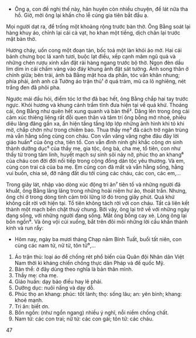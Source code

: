 - Ông ạ, con đề nghị thế này, hãn huyên còn nhiều chuyện, để lát nữa tha hồ. Giờ, mời ông lại khấn cho lễ cúng gia tiên bắt đầu ạ.

Mọi người dạt ra, để trống một khoảng rộng trước bàn thờ. Ông Bằng soát lại hàng khuy áo, chỉnh lại cái cà vạt, ho khan một tiếng, dịch chân lại trước mặt bàn thờ.

Hương cháy, uốn cong một đoạn tàn, bốc toả một làn khói ảo mờ. Hai cái bánh chưng bọc lá xanh tươi, buộc lạt điều, xếp cạnh mâm ngũ quả và những chén rượu xinh xắn đặt rải hàng ngang trước bộ thờ. Ngọn đèn dầu lim dim in cái chấm vàng vào đáy khung ảnh đặt sát tường. Ảnh song thân ở chính giữa; bên trái, ảnh bà Bằng mặt hoa da phấn, tóc vấn khăn nhung; phía phải, ảnh anh cả Tường áo trận thủ¹ ở quá trám, mũ ca lô nghiêng, nét trắng đen đã phôi pha.

Ngước mái đầu hói, điểm tóc lơ thơ đã bạc hết, ông Bằng chắp hai tay trước ngực. Khói hương và khung cảnh trầm tĩnh đưa hiện tại về quá khứ. Thoáng cái, ông Bằng như quên hết xung quanh và bản thể². Dâng lên trong ông cái cảm xúc thiêng liêng rất đỗi quen thân và tâm trí ông bỗng mở nhoè, phiêu diêu lãng đãng gần xa, ẩn hiện tầng tầng lớp lớp những ảnh hình khi tỏ khi mờ, chắp chờn như trong chiêm bao. Thua thầy mẹ³ đã cách trở ngàn trùng mà vẫn hằng sống cùng con cháu. Con vẫn vâng vâng nghe đâu đây lời giáo huấn⁴ của ông cha, tiên tổ. Con vẫn đình ninh ghi khắc công ơn sinh thành dưỡng dục⁵ của thầy mẹ, gia tộc, ông bà, cha mẹ, tổ tiên, con như thấy từ trong tâm linh, huyết mạch sự sinh sôi nảy nở, phúc thọ an khang⁶ của cháu con đời đời nối tiếp trong cộng đồng dân tộc yêu thương. Và em, cùng con trai cả của ba mẹ. Em cũng con đã mất và vẫn hằng sống, hằng vui buồn, chia sẻ, đỡ nâng đất dìu tới cùng các cháu, các con, các em,...

Trong giây lát, nhập vào dòng xúc động tri ân⁷ tiên tổ và những người đã khuất, ông Bằng lãng lãng trong những hoài niệm hư ảo, thoát trần. Nhưng, ông chỉ ở trong dòng tình cảm trôi lững lờ đó trong giây phút. Quá khứ không cắt rời với hiện tại. Tổ tiên không tách rời với con cháu. Tất cả liên kết thành một mạch bền chặt thuỷ chung. Bởi vậy, ông lại trở về với những ngày đang sống, với những người đang sống. Mắt ông bỗng cay xè. Lòng ông lại bồn ngồn⁸. Và ông vội cúi xuống, bắt trên đôi môi những lời cầu khấn thành kính và run rẩy:

- Hôm nay, ngày ba mươi tháng Chạp năm Bính Tuất, buổi tất niên, con cùng các nam tử, nữ tử, tôn tử⁹,...

1. Áo trận thủ: loại áo để chống rét phổ biến của Quân đội Nhân dân Việt Nam thời kì kháng chiến chống thực dân Pháp và đế quốc Mỹ.
2. Bản thể: ở đây dùng theo nghĩa là bản thân mình.
3. Thầy mẹ: cha mẹ.
4. Giáo huấn: dạy bảo điều hay lẽ phải.
5. Dưỡng dục: nuôi nấng và dạy dỗ.
6. Phúc thọ an khang: phúc: tốt lành; thọ: sống lâu; an: yên bình; khang: khoẻ mạnh.
7. Tri ân: biết ơn.
8. Bồn ngồn: (như ngổn ngang) nhiều ý nghĩ, nỗi niềm chồng chất.
9. Nam tử: các con trai; nữ tử: các con gái; tôn tử: các cháu.

47